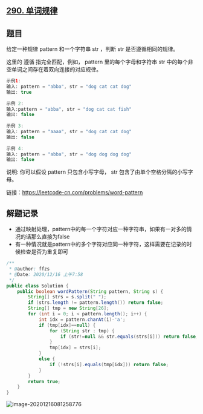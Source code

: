 ## [290. 单词规律](https://leetcode-cn.com/problems/word-pattern/)

## 题目

给定一种规律 pattern 和一个字符串 str ，判断 str 是否遵循相同的规律。

这里的 遵循 指完全匹配，例如， pattern 里的每个字母和字符串 str 中的每个非空单词之间存在着双向连接的对应规律。

```java
示例1:
输入: pattern = "abba", str = "dog cat cat dog"
输出: true
    
示例 2:
输入:pattern = "abba", str = "dog cat cat fish"
输出: false
    
示例 3:
输入: pattern = "aaaa", str = "dog cat cat dog"
输出: false
    
示例 4:
输入: pattern = "abba", str = "dog dog dog dog"
输出: false
```

说明:
你可以假设 pattern 只包含小写字母， str 包含了由单个空格分隔的小写字母。    

链接：https://leetcode-cn.com/problems/word-pattern

## 解题记录

+ 通过映射处理，pattern中的每一个字符对应一种字符串，如果有一对多的情况的话那么直接为false
+ 有一种情况就是pattern中的多个字符对应同一种字符，这样需要在记录的时候检查是否为重复即可

```java
/**
 * @author: ffzs
 * @Date: 2020/12/16 上午7:58
 */
public class Solution {
    public boolean wordPattern(String pattern, String s) {
        String[] strs = s.split(" ");
        if (strs.length != pattern.length()) return false;
        String[] tmp = new String[26];
        for (int i = 0; i < pattern.length(); i++) {
            int idx = pattern.charAt(i)-'a';
            if (tmp[idx]==null) {
                for (String str : tmp) {
                    if (str!=null && str.equals(strs[i])) return false;
                }
                tmp[idx] = strs[i];
            }
            else {
                if (!strs[i].equals(tmp[idx])) return false;
            }
        }
        return true;
    }
}
```

![image-20201216081258776](https://gitee.com/ffzs/picture_go/raw/master/img/image-20201216081258776.png)